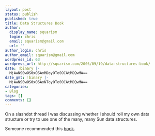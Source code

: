 ```yaml
---
layout: post
status: publish
published: true
title: Data Structures Book
author:
  display_name: squarism
  login: chris
  email: squarism@gmail.com
  url: ''
author_login: chris
author_email: squarism@gmail.com
wordpress_id: 63
wordpress_url: http://squarism.com/2005/09/19/data-structures-book/
date: !binary |-
  MjAwNS0wOS0xOSAxMDoyOTo0OCAtMDQwMA==
date_gmt: !binary |-
  MjAwNS0wOS0xOSAxNToyOTo0OCAtMDQwMA==
categories:
- Blog
tags: []
comments: []
---
```

<p>On a slashdot thread I was discussing whether I should roll my own data structure or try to use one of the many, many Sun data structures.</p>
<p>Someone recommended this <a href="http://he-cda.wiley.com/WileyCDA/HigherEdTitle/productCd-0471469831.html">book</a>.</p>
